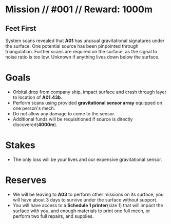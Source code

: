# Mission // #001 // Reward: 1000m
## Feet First
System scans revealed that **A01** has unusual gravitational signatures under the surface. One potential source has been pinpointed through triangulation. Further scans are required on the surface, as the signal to noise ratio is too low. Unknown if anything lives down below the surface.

# Goals
- Orbital drop from company ship, impact surface and crash through layer to location of **A01.43b**.
- Perform scans using provided **gravitational sensor array** equipped on one person's mech.
- Do *not* allow any damage to come to the sensor.
- Additional funds will be requisitioned if source is directly discovered(**4000m**).

# Stakes
- The only loss will be your lives and our expensive gravitational sensor.

# Reserves
- We will be leaving to **A03** to perform other missions on its surface, you will have about 3 days to survive under the surface without support.
- You will have access to a **Schedule 1 printer**(size 1) that will impact the surface with you, and enough materials to print one full mech, or perform two full repairs, and supplies.